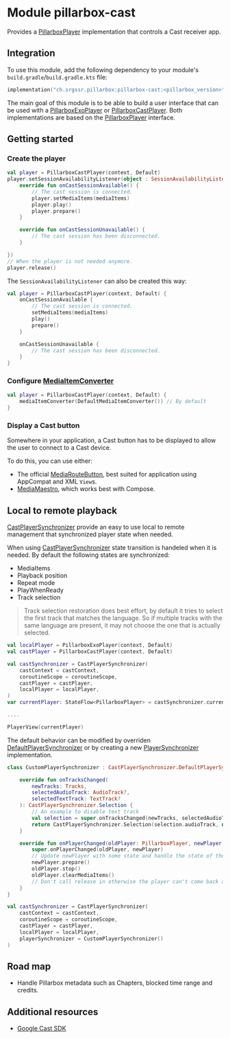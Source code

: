 # Module pillarbox-cast

Provides a [PillarboxPlayer][ch.srgssr.pillarbox.player.PillarboxPlayer] implementation that controls a Cast receiver app.

## Integration

To use this module, add the following dependency to your module's `build.gradle`/`build.gradle.kts` file:

```kotlin
implementation("ch.srgssr.pillarbox:pillarbox-cast:<pillarbox_version>")
```

The main goal of this module is to be able to build a user interface that can be used with a [PillarboxExoPlayer][ch.srgssr.pillarbox.player.PillarboxExoPlayer] or [PillarboxCastPlayer][ch.srgssr.pillarbox.cast.PillarboxCastPlayer]. Both
implementations are based on the [PillarboxPlayer][ch.srgssr.pillarbox.player.PillarboxPlayer] interface.

## Getting started

### Create the player

```kotlin
val player = PillarboxCastPlayer(context, Default)
player.setSessionAvailabilityListener(object : SessionAvailabilityListener {
    override fun onCastSessionAvailable() {
        // The cast session is connected.
        player.setMediaItems(mediaItems)
        player.play()
        player.prepare()
    }

    override fun onCastSessionUnavailable() {
        // The cast session has been disconnected.
    }

})
// When the player is not needed anymore.
player.release()
```

The `SessionAvailabilityListener` can also be created this way:

```kotlin
val player = PillarboxCastPlayer(context, Default) {
    onCastSessionAvailable {
        // The cast session is connected.
        setMediaItems(mediaItems)
        play()
        prepare()
    }

    onCastSessionUnavailable {
        // The cast session has been disconnected.
    }
}
```

### Configure [MediaItemConverter][androidx.media3.cast.MediaItemConverter]

```kotlin
val player = PillarboxCastPlayer(context, Default) {
    mediaItemConverter(DefaultMediaItemConverter()) // By default
}
```

### Display a Cast button

Somewhere in your application, a Cast button has to be displayed to allow the user to connect to a Cast device.

To do this, you can use either:
- The official [MediaRouteButton][media-route-button], best suited for application using AppCompat and XML `View`s.
- [MediaMaestro][androidx-mediarouter-compose], which works best with Compose.

## Local to remote playback

[CastPlayerSynchronizer][ch.srgssr.pillarbox.cast.CastPlayerSynchronizer] provide an easy to use local to remote management that synchronized player state when needed.

When using [CastPlayerSynchronizer][ch.srgssr.pillarbox.cast.CastPlayerSynchronizer] state transition is handeled when it is needed. By default the following states are synchronized:
- MediaItems
- Playback position
- Repeat mode
- PlayWhenReady
- Track selection

> 
> Track selection restoration does best effort, by default it tries to select the first track that matches the language. So if multiple tracks with the same language are present, it may not choose the one that is actually selected.

```kotlin
val localPlayer = PillarboxExoPlayer(context, Default)
val castPlayer = PillarboxCastPlayer(context, Default)

val castSynchronizer = CastPlayerSynchronizer(
    castContext = castContext,
    coroutineScope = coroutineScope,
    castPlayer = castPlayer,
    localPlayer = localPlayer,
)
var currentPlayer: StateFlow<PillarboxPlayer> = castSynchronizer.currentPlayer

....

PlayerView(currentPlayer)
```

The default behavior can be modified by overriden [DefaultPlayerSynchronizer][ch.srgssr.pillarbox.cast.CastPlayerSynchronizer.DefaultPlayerSynchronizer] or by creating a new [PlayerSynchronizer][ch.srgssr.pillarbox.cast.CastPlayerSynchronizer] implementation.

```kotlin
class CustomPlayerSynchronizer : CastPlayerSynchronizer.DefaultPlayerSynchronizer() {

    override fun onTracksChanged(
        newTracks: Tracks,
        selectedAudioTrack: AudioTrack?,
        selectedTextTrack: TextTrack?
    ): CastPlayerSynchronizer.Selection {
        // An example to disable text track
        val selection = super.onTracksChanged(newTracks, selectedAudioTrack, selectedTextTrack)
        return CastPlayerSynchronizer.Selection(selection.audioTrack, null)
    }

    override fun onPlayerChanged(oldPlayer: PillarboxPlayer, newPlayer: PillarboxPlayer) {
        super.onPlayerChanged(oldPlayer, newPlayer)
        // Update newPlayer with some state and handle the state of the oldPlayer.
        newPlayer.prepare()
        oldPlayer.stop()
        oldPlayer.clearMediaItems()
        // Don't call release in otherwise the player can't come back after.
    }
}

val castSynchronizer = CastPlayerSynchronizer(
    castContext = castContext,
    coroutineScope = coroutineScope,
    castPlayer = castPlayer,
    localPlayer = localPlayer,
    playerSynchronizer = CustomPlayerSynchronizer()
)
```

## Road map

- Handle Pillarbox metadata such as Chapters, blocked time range and credits.

## Additional resources

- [Google Cast SDK](https://developers.google.com/cast/docs/android_sender)

[ch.srgssr.pillarbox.player.PillarboxPlayer]: https://android.pillarbox.ch/api/pillarbox-player/ch.srgssr.pillarbox.player/-pillarbox-player/index.html
[ch.srgssr.pillarbox.player.PillarboxExoPlayer]: https://android.pillarbox.ch/api/pillarbox-player/ch.srgssr.pillarbox.player/-pillarbox-exo-player.html
[ch.srgssr.pillarbox.cast.PillarboxCastPlayer]: https://android.pillarbox.ch/api/ch.srgssr.pillarbox.cast/-pillarbox-cast-player/index.html
[ch.srgssr.pillarbox.cast.CastPlayerSynchronizer]: https://android.pillarbox.ch/api/ch.srgssr.pillarbox.cast/-cast-player-synchronizer/index.html
[ch.srgssr.pillarbox.cast.CastPlayerSynchronizer.DefaultPlayerSynchronizer]: https://android.pillarbox.ch/api/ch.srgssr.pillarbox.cast/-cast-player-synchronizer/-default-player-synchronizer/index.html
[ch.srgssr.pillarbox.cast.CastPlayerSynchronizer.PlayerSynchronizer]: https://android.pillarbox.ch/api/ch.srgssr.pillarbox.cast/-cast-player-synchronizer/-player-synchronizer/index.html
[androidx.media3.cast.MediaItemConverter]: https://developer.android.com/reference/androidx/media3/cast/MediaItemConverter
[androidx-mediarouter-compose]: https://srgssr.github.io/MediaMaestro/
[media-route-button]: https://developer.android.com/reference/androidx/mediarouter/app/MediaRouteButton
